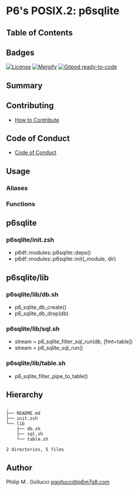 # P6's POSIX.2: p6sqlite

## Table of Contents

## Badges

[![License](https://img.shields.io/badge/License-Apache%202.0-yellowgreen.svg)](https://opensource.org/licenses/Apache-2.0)
[![Mergify](https://img.shields.io/endpoint.svg?url=https://gh.mergify.io/badges//p6sqlite/&style=flat)](https://mergify.io)
[![Gitpod ready-to-code](https://img.shields.io/badge/Gitpod-ready--to--code-blue?logo=gitpod)](<https://gitpod.io/#https://github.com//p6sqlite>)

## Summary

## Contributing

- [How to Contribute](<https://github.com//.github/blob/main/CONTRIBUTING.md>)

## Code of Conduct

- [Code of Conduct](<https://github.com//.github/blob/main/CODE_OF_CONDUCT.md>)

## Usage

### Aliases

### Functions

## p6sqlite

### p6sqlite/init.zsh

- p6df::modules::p6sqlite::deps()
- p6df::modules::p6sqlite::init(_module, dir)

## p6sqlite/lib

### p6sqlite/lib/db.sh

- p6_sqlite_db_create()
- p6_sqlite_db_drop(db)

### p6sqlite/lib/sql.sh

- stream  = p6_sqlite_filter_sql_run(db, [fmt=table])
- stream  = p6_sqlite_sql_run()

### p6sqlite/lib/table.sh

- p6_sqlite_filter_pipe_to_table()

## Hierarchy

```text
.
├── README.md
├── init.zsh
└── lib
    ├── db.sh
    ├── sql.sh
    └── table.sh

2 directories, 5 files
```

## Author

Philip M . Gollucci <pgollucci@p6m7g8.com>
